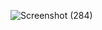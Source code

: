 ![Screenshot (284)](https://user-images.githubusercontent.com/33890073/182033402-4e1aa0f3-0746-4d49-b47b-e4ad16a703b9.png)
